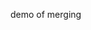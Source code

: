 demo of merging
        
        
        
        
        
        
        
        
        
        
        
        
        
        
        
        
        
        
        
        
